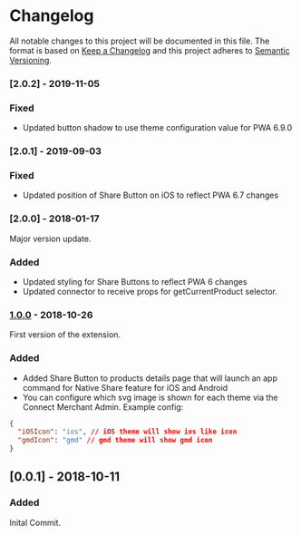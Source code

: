 # Changelog
 All notable changes to this project will be documented in this file.
 The format is based on [Keep a Changelog](http://keepachangelog.com/) and this project adheres to [Semantic Versioning](http://semver.org/).

### [2.0.2] - 2019-11-05
### Fixed
- Updated button shadow to use theme configuration value for PWA 6.9.0

### [2.0.1] - 2019-09-03
### Fixed
- Updated position of Share Button on iOS to reflect PWA 6.7 changes

### [2.0.0] - 2018-01-17
Major version update.
### Added
- Updated styling for Share Buttons to reflect PWA 6 changes
- Updated connector to receive props for getCurrentProduct selector.

### [1.0.0] - 2018-10-26
First version of the extension.
### Added
- Added Share Button to products details page that will launch an app command for Native Share feature for iOS and Android
- You can configure which svg image is shown for each theme via the Connect Merchant Admin. Example config:
```json
{
  "iOSIcon": "ios", // iOS theme will show ios like icon
  "gmdIcon": "gmd" // gmd theme will show gmd icon
}

```

## [0.0.1] - 2018-10-11
### Added
Inital Commit.

[1.0.0]: https://github.com/shopgate/ext-pdp-native-share/compare/v0.0.1...v1.0.0